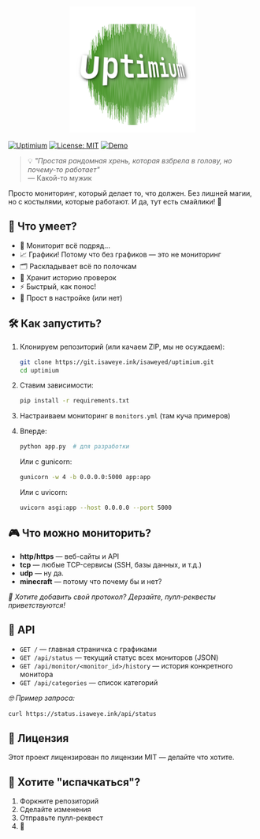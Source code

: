 <div align="center">
  <img src="static/logo.png" alt="Uptimium Logo" width="256">
</div>

[![Uptimium](https://img.shields.io/badge/Uptimium-v1.0.0-success)](https://git.isaweye.ink/isaweyed/uptimium)
[![License: MIT](https://img.shields.io/badge/License-MIT-brightgreen.svg)](http://www.MIT.net/)
[![Demo](https://img.shields.io/badge/🚀-Live_Demo-9cf?style=flat-square)](https://status.isaweye.ink)

> 💡 *"Простая рандомная хрень, которая взбрела в голову, но почему-то работает"*  
> — Какой-то мужик

Просто мониторинг, который делает то, что должен. Без лишней магии, но с костылями, которые работают. И да, тут есть смайлики! 🎉

## 🎯 Что умеет?

- 🚀 Мониторит всё подряд...
- 📈 Графики! Потому что без графиков — это не мониторинг
- 🗂️ Раскладывает всё по полочкам
- 🔔 Хранит историю проверок
- ⚡ Быстрый, как понос!
- 🦄 Прост в настройке (или нет)

## 🛠️ Как запустить?

1. Клонируем репозиторий (или качаем ZIP, мы не осуждаем):
   ```bash
   git clone https://git.isaweye.ink/isaweyed/uptimium.git
   cd uptimium
   ```

2. Ставим зависимости:
   ```bash
   pip install -r requirements.txt
   ```

3. Настраиваем мониторинг в `monitors.yml` (там куча примеров)

4. Вперде:
   ```bash
   python app.py  # для разработки
   ```

   Или с gunicorn:
   ```bash
   gunicorn -w 4 -b 0.0.0.0:5000 app:app
   ```
   
   Или с uvicorn:
   ```bash
   uvicorn asgi:app --host 0.0.0.0 --port 5000
   ```

## 🎮 Что можно мониторить?

- **http/https** — веб-сайты и API
- **tcp** — любые TCP-сервисы (SSH, базы данных, и т.д.)
- **udp** — ну да.
- **minecraft** — потому что почему бы и нет?

*🔌 Хотите добавить свой протокол? Дерзайте, пулл-реквесты приветствуются!*

## 🔌 API

- `GET /` — главная страничка с графиками
- `GET /api/status` — текущий статус всех мониторов (JSON)
- `GET /api/monitor/<monitor_id>/history` — история конкретного монитора
- `GET /api/categories` — список категорий

*🤓 Пример запроса:*
```bash
curl https://status.isaweye.ink/api/status
```

## 📜 Лицензия

Этот проект лицензирован по лицензии MIT — делайте что хотите.

## 🤝 Хотите "испачкаться"?

1. Форкните репозиторий
2. Сделайте изменения
3. Отправьте пулл-реквест
4. 🍻

